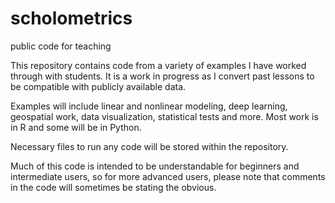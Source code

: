 # scholometrics
public code for teaching

This repository contains code from a variety of examples I have worked through with students. It is a work in progress as I convert past lessons to be compatible with publicly available data. 

Examples will include linear and nonlinear modeling, deep learning,  geospatial work, data visualization, statistical tests and more. Most work is in R and some will be in Python.

Necessary files to run any code will be stored within the repository. 

Much of this code is intended to be understandable for beginners and intermediate users, so for more advanced users, please note that comments in the code will sometimes be stating the obvious.